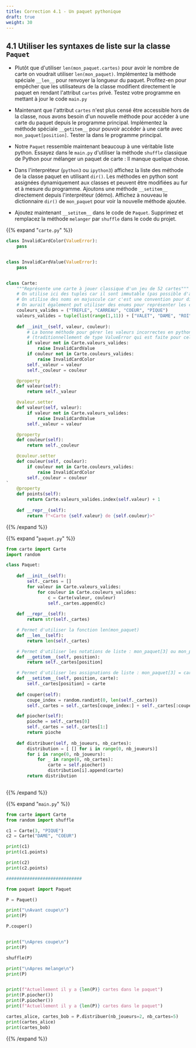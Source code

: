 ```yaml
---
title: Correction 4.1 - Un paquet pythonique
draft: true
weight: 30
---
```



## 4.1 Utiliser les syntaxes de liste sur la classe `Paquet`

- Plutôt que d'utiliser `len(mon_paquet.cartes)` pour avoir le nombre de carte on voudrait utiliser `len(mon_paquet)`. Implémentez la méthode spéciale `__len__` pour renvoyer la longueur du paquet. Profitez-en pour empêcher que les utilisateurs de la classe modifient directement le paquet en rendant l'attribut `cartes` privé. Testez votre programme en mettant à jour le code `main.py`

- Maintenant que l'attribut `cartes` n'est plus censé être accessible hors de la classe, nous avons besoin d'un nouvelle méthode pour accéder à une carte du paquet depuis le programme principal. Implémentez la méthode spéciale `__getitem__` pour pouvoir accéder à une carte avec `mon_paquet[position]`. Tester la dans le programme principal.

- Notre `Paquet` ressemble maintenant beaucoup à une véritable liste python. Essayez dans le `main.py` d'utiliser la méthode `shuffle` classique de Python pour mélanger un paquet de carte : Il manque quelque chose.

- Dans l'interpréteur (`python3` ou `ipython3`) affichez la liste des méthode de la classe paquet en utilisant `dir()`. Les méthodes en python sont assignées dynamiquement aux classes et peuvent être modifiées au fur et à mesure du programme. Ajoutons une méthode `__setitem__` directement depuis l'interpréteur (démo). Affichez à nouveau le dictionnaire `dir()` de `mon_paquet` pour voir la nouvelle méthode ajoutée.

- Ajoutez maintenant `__setitem__` dans le code de `Paquet`. Supprimez et remplacez la méthode `melanger` par `shuffle` dans le code du projet.



{{% expand "`carte.py`" %}}
```python
class InvalidCardColor(ValueError):
    pass


class InvalidCardValue(ValueError):
    pass


class Carte:
    """Représente une carte à jouer classique d'un jeu de 52 cartes"""
    # On utilise ici des tuples car il sont immutable (pas possible d'ajouter des couleurs/valeurs pendant l'exécution)
    # On utilise des noms en majuscule car c'est une convention pour dire que ce sont des constantes
    # On aurait également put utiliser des enums pour représenter les couleurs/valeurs possibles (classique en programmation)
    couleurs_valides = ("TREFLE", "CARREAU", "COEUR", "PIQUE")
    valeurs_valides = tuple(list(range(1,11)) + ["VALET", "DAME", "ROI"])
    
    def __init__(self, valeur, couleur):
        # La bonne méthode pour gérer les valeurs incorrectes en python est généralement de lever une exception
        # (traditionnellement de type ValueError qui est faite pour cela mais une Exception spécifique c'est encore mieux car cela explique l'erreur à l'utilisateur de la classe)
        if valeur not in Carte.valeurs_valides:
            raise InvalidCardValue
        if couleur not in Carte.couleurs_valides:
            raise InvalidCardColor
        self._valeur = valeur
        self._couleur = couleur

    @property
    def valeur(self):
        return self._valeur

    @valeur.setter
    def valeur(self, valeur):
        if valeur not in Carte.valeurs_valides:
            raise InvalidCardValue
        self._valeur = valeur

    @property
    def couleur(self):
        return self._couleur

    @couleur.setter
    def couleur(self, couleur):
        if couleur not in Carte.couleurs_valides:
            raise InvalidCardColor
        self._couleur = couleur
`
    @property
    def points(self):
        return Carte.valeurs_valides.index(self.valeur) + 1
        
    def __repr__(self):
        return f"<Carte {self.valeur} de {self.couleur}>"
```
{{% /expand %}}

{{% expand "`paquet.py`" %}}

```python
from carte import Carte
import random

class Paquet:
    
    def __init__(self):
        self._cartes = []
        for valeur in Carte.valeurs_valides:
            for couleur in Carte.couleurs_valides:
                c = Carte(valeur, couleur)
                self._cartes.append(c)
                
    def __repr__(self):
        return str(self._cartes)

    # Permet d'utiliser la fonction len(mon_paquet)
    def __len__(self):
        return len(self._cartes)

    # Permet d'utiliser les notations de liste : mon_paquet[3] ou mon_paquet[2:5] (slice)
    def __getitem__(self, position):
        return self._cartes[position]

    # Permet d'utiliser les assignations de liste : mon_paquet[3] = carte("DAME", "TREFLE")
    def __setitem__(self, position, carte):
        self._cartes[position] = carte
    
    def couper(self):
        coupe_index = random.randint(0, len(self._cartes))
        self._cartes = self._cartes[coupe_index:] + self._cartes[:coupe_index]

    def piocher(self):
        pioche = self._cartes[0]
        self._cartes = self._cartes[1:]
        return pioche
    
    def distribuer(self, nb_joueurs, nb_cartes):
        distribution = [ [] for i in range(0, nb_joueurs)]
        for i in range(0, nb_joueurs):
            for _ in range(0, nb_cartes):
                carte = self.piocher()
                distribution[i].append(carte)
        return distribution
        
```

{{% /expand %}}

{{% expand "`main.py`" %}}

```python
from carte import Carte
from random import shuffle

c1 = Carte(3, "PIQUE")
c2 = Carte("DAME", "COEUR")

print(c1)
print(c1.points)

print(c2)
print(c2.points)

#############################

from paquet import Paquet

P = Paquet()

print("\nAvant coupe\n")
print(P)

P.couper()


print("\nApres coupe\n")
print(P)

shuffle(P)

print("\nApres melange\n")
print(P)


print(f"Actuellement il y a {len(P)} cartes dans le paquet")
print(P.piocher())
print(P.piocher())
print(f"Actuellement il y a {len(P)} cartes dans le paquet")

cartes_alice, cartes_bob = P.distribuer(nb_joueurs=2, nb_cartes=5)
print(cartes_alice)
print(cartes_bob)
```

{{% /expand %}}